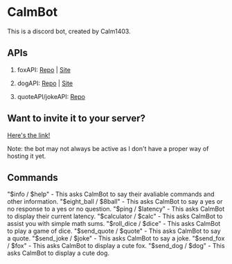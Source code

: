 # CalmBot

This is a discord bot, created by Calm1403.

## APIs

[foxGitHubLink]: https://github.com/xinitrc-dev/randomfox.ca
[foxWebSiteLink]: https://randomfox.ca/
[dogGitHubLink]: https://github.com/ElliottLandsborough/dog-ceo-api
[dogWebSiteLink]: https://dog.ceo/dog-api/
[quotenJokeGitHubLink]: https://github.com/NotCookey/QuotenJoke-Api

1. foxAPI: [Repo][foxGitHubLink] | [Site][foxWebSiteLink]

2. dogAPI: [Repo][dogGitHubLink] | [Site][dogWebSiteLink]

3. quoteAPI/jokeAPI: [Repo][quotenJokeGitHubLink]

## Want to invite it to your server?

[inviteLink]: https://discord.com/api/oauth2/authorize?client_id=1141041960862367785&permissions=8&scope=bot

[Here's the link!][inviteLink]

Note: the bot may not always be active as I don't have a proper way of hosting it yet.

## Commands

"$info / $help" - This asks CalmBot to say their avaliable commands and other information.  
"$eight_ball / $8ball" - This asks CalmBot to say a yes or no response to a yes or no question.  
"$ping / $latency" - This asks CalmBot to display their current latency.  
"$calculator / $calc" - This asks CalmBot to assist you with simple math sums.  
"$roll_dice / $dice" - This asks CalmBot to play a game of dice.  
"$send_quote / $quote" - This asks CalmBot to say a quote.  
"$send_joke / $joke" - This asks CalmBot to say a joke.  
"$send_fox / $fox" - This asks CalmBot to display a cute fox.  
"$send_dog / $dog" - This asks CalmBot to display a cute dog.
